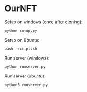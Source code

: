 # OurNFT

Setup on windows (once after cloning):

```python
python setup.py
```

Setup on Ubuntu:
```
bash  script.sh
```

Run server (windows):

```python
python runserver.py
```

Run server (ubuntu):

```python
python3 runserver.py
```
